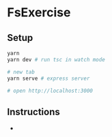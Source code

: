 # FsExercise

## Setup

```sh
yarn
yarn dev # run tsc in watch mode

# new tab
yarn serve # express server

# open http://localhost:3000
```

## Instructions

*